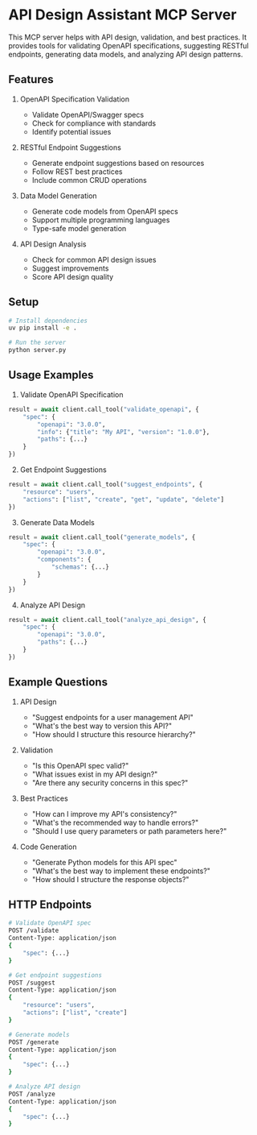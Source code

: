 # API Design Assistant MCP Server

This MCP server helps with API design, validation, and best practices. It provides tools for validating OpenAPI specifications, suggesting RESTful endpoints, generating data models, and analyzing API design patterns.

## Features

1. OpenAPI Specification Validation
   - Validate OpenAPI/Swagger specs
   - Check for compliance with standards
   - Identify potential issues

2. RESTful Endpoint Suggestions
   - Generate endpoint suggestions based on resources
   - Follow REST best practices
   - Include common CRUD operations

3. Data Model Generation
   - Generate code models from OpenAPI specs
   - Support multiple programming languages
   - Type-safe model generation

4. API Design Analysis
   - Check for common API design issues
   - Suggest improvements
   - Score API design quality

## Setup

```bash
# Install dependencies
uv pip install -e .

# Run the server
python server.py
```

## Usage Examples

1. Validate OpenAPI Specification
```python
result = await client.call_tool("validate_openapi", {
    "spec": {
        "openapi": "3.0.0",
        "info": {"title": "My API", "version": "1.0.0"},
        "paths": {...}
    }
})
```

2. Get Endpoint Suggestions
```python
result = await client.call_tool("suggest_endpoints", {
    "resource": "users",
    "actions": ["list", "create", "get", "update", "delete"]
})
```

3. Generate Data Models
```python
result = await client.call_tool("generate_models", {
    "spec": {
        "openapi": "3.0.0",
        "components": {
            "schemas": {...}
        }
    }
})
```

4. Analyze API Design
```python
result = await client.call_tool("analyze_api_design", {
    "spec": {
        "openapi": "3.0.0",
        "paths": {...}
    }
})
```

## Example Questions

1. API Design
   - "Suggest endpoints for a user management API"
   - "What's the best way to version this API?"
   - "How should I structure this resource hierarchy?"

2. Validation
   - "Is this OpenAPI spec valid?"
   - "What issues exist in my API design?"
   - "Are there any security concerns in this spec?"

3. Best Practices
   - "How can I improve my API's consistency?"
   - "What's the recommended way to handle errors?"
   - "Should I use query parameters or path parameters here?"

4. Code Generation
   - "Generate Python models for this API spec"
   - "What's the best way to implement these endpoints?"
   - "How should I structure the response objects?"

## HTTP Endpoints

```bash
# Validate OpenAPI spec
POST /validate
Content-Type: application/json
{
    "spec": {...}
}

# Get endpoint suggestions
POST /suggest
Content-Type: application/json
{
    "resource": "users",
    "actions": ["list", "create"]
}

# Generate models
POST /generate
Content-Type: application/json
{
    "spec": {...}
}

# Analyze API design
POST /analyze
Content-Type: application/json
{
    "spec": {...}
}
``` 